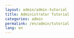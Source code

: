```yaml
---
layout: admin/admin-tutorial
title: Administrator Tutorial
categories: admin
permalink: /en/admin/tutorial
lang: en
---
```

